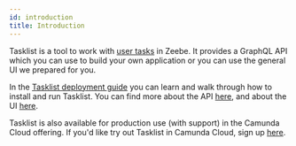 ```yaml
---
id: introduction
title: Introduction
---
```


Tasklist is a tool to work with [user tasks](https://docs.camunda.org/manual/7.8/reference/bpmn20/tasks/user-task/) in Zeebe. It provides a GraphQL API which you can use to build your own application or you can use the general UI we prepared for you.

In the [Tasklist deployment guide](../deployment/install-and-start) you can learn and walk through how to install and run Tasklist. You can find more about the API [here](../userguide/api/overview), and about the UI [here](../userguide/user-interface/overview).

Tasklist is also available for production use (with support) in the Camunda Cloud offering. If you'd like try out Tasklist in Camunda Cloud, sign up [here](https://accounts.cloud.camunda.io/signup).
